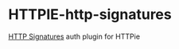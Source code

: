 # HTTPIE-http-signatures
 [HTTP Signatures](https://tools.ietf.org/html/draft-cavage-http-signatures-07) auth plugin for HTTPie 
